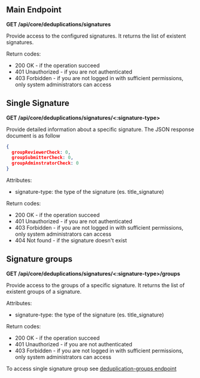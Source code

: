 ## Main Endpoint
**GET /api/core/deduplications/signatures**   

Provide access to the configured signatures. It returns the list of existent signatures.

Return codes:
* 200 OK - if the operation succeed
* 401 Unauthorized - if you are not authenticated
* 403 Forbidden - if you are not logged in with sufficient permissions, only system administrators can access

## Single Signature
**GET /api/core/deduplications/signatures/<:signature-type>**

Provide detailed information about a specific signature. The JSON response document is as follow

```json
{
  groupReviewerCheck: 0,
  groupSubmitterCheck: 0,
  groupAdminstratorCheck: 0
}
```

Attributes:
* signature-type: the type of the signature (es. title_signature)

Return codes:
* 200 OK - if the operation succeed
* 401 Unauthorized - if you are not authenticated
* 403 Forbidden - if you are not logged in with sufficient permissions, only system administrators can access
* 404 Not found - if the signature doesn't exist

## Signature groups
**GET /api/core/deduplications/signatures/<:signature-type>/groups**

Provide access to the groups of a specific signature. It returns the list of existent groups of a signature.

Attributes:
* signature-type: the type of the signature (es. title_signature)

Return codes:
* 200 OK - if the operation succeed
* 401 Unauthorized - if you are not authenticated
* 403 Forbidden - if you are not logged in with sufficient permissions, only system administrators can access

To access single signature group see [deduplication-groups endpoint](deduplication-groups.md#main-endpoint)
